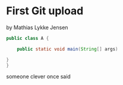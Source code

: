 # First Git upload

by Mathias Lykke Jensen


```java
public class A {

    public static void main(String[] args)

}
}
```

someone clever once said
